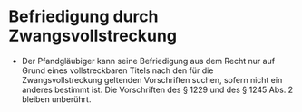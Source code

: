 # Befriedigung durch Zwangsvollstreckung

- Der Pfandgläubiger kann seine Befriedigung aus dem Recht nur auf Grund eines vollstreckbaren Titels nach den für die Zwangsvollstreckung geltenden Vorschriften suchen, sofern nicht ein anderes bestimmt ist. Die Vorschriften des § 1229 und des § 1245 Abs. 2 bleiben unberührt.

